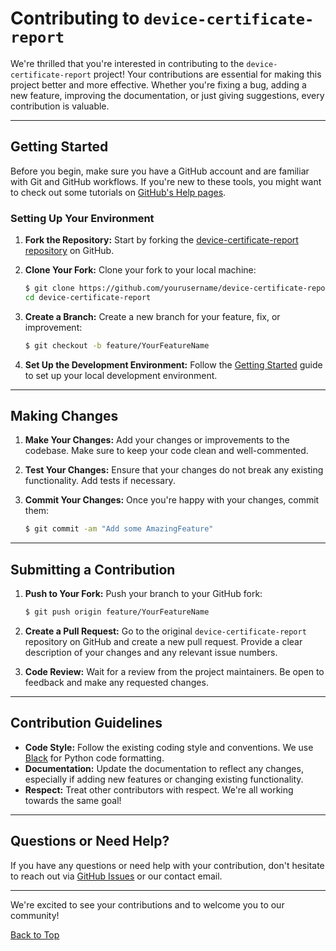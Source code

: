 # Contributing to `device-certificate-report`

We're thrilled that you're interested in contributing to the `device-certificate-report` project! Your contributions are essential for making this project better and more effective. Whether you're fixing a bug, adding a new feature, improving the documentation, or just giving suggestions, every contribution is valuable.

---

## Getting Started

Before you begin, make sure you have a GitHub account and are familiar with Git and GitHub workflows. If you're new to these tools, you might want to check out some tutorials on [GitHub's Help pages](https://help.github.com).

### Setting Up Your Environment

1. **Fork the Repository:** Start by forking the [device-certificate-report repository](https://github.com/cdot65/device-certificate-report) on GitHub.

2. **Clone Your Fork:** Clone your fork to your local machine:

   <div class="termy">

    <!-- termynal -->
    ```bash
    $ git clone https://github.com/yourusername/device-certificate-report.git
    cd device-certificate-report
    ```

   </div>

3. **Create a Branch:** Create a new branch for your feature, fix, or improvement:

   <div class="termy">

    <!-- termynal -->
    ```bash
    $ git checkout -b feature/YourFeatureName
    ```

   </div>
   
4. **Set Up the Development Environment:** Follow the [Getting Started](../user-guide/python/getting-started.md) guide to set up your local development environment.

---

## Making Changes

1. **Make Your Changes:** Add your changes or improvements to the codebase. Make sure to keep your code clean and well-commented.

2. **Test Your Changes:** Ensure that your changes do not break any existing functionality. Add tests if necessary.

3. **Commit Your Changes:** Once you're happy with your changes, commit them:

   <div class="termy">

    <!-- termynal -->
    ```bash
    $ git commit -am "Add some AmazingFeature"
    ```

   </div>

---

## Submitting a Contribution

1. **Push to Your Fork:** Push your branch to your GitHub fork:

   <div class="termy">

    <!-- termynal -->
    ```bash
    $ git push origin feature/YourFeatureName
    ```
   
   </div>

2. **Create a Pull Request:** Go to the original `device-certificate-report` repository on GitHub and create a new pull request. Provide a clear description of your changes and any relevant issue numbers.

3. **Code Review:** Wait for a review from the project maintainers. Be open to feedback and make any requested changes.

---

## Contribution Guidelines

- **Code Style:** Follow the existing coding style and conventions. We use [Black](https://github.com/psf/black) for Python code formatting.
- **Documentation:** Update the documentation to reflect any changes, especially if adding new features or changing existing functionality.
- **Respect:** Treat other contributors with respect. We're all working towards the same goal!

---

## Questions or Need Help?

If you have any questions or need help with your contribution, don't hesitate to reach out via [GitHub Issues](https://github.com/cdot65/device-certificate-report/issues) or our contact email.

---

We're excited to see your contributions and to welcome you to our community!

[Back to Top](#contributing-to-device-certificate-report)